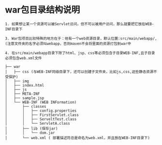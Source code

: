 # war包目录结构说明

    1. 如果想让某一个资源可以被Servlet访问，但不可以被用户访问，那么就要把它放在WEB-INF目录下

    3. War包项目比较特殊的地方在于：他有一个web资源目录，默认位置:src/main/webapp/,(注意文件夹的名字必须叫webapp，否则maven不会将里面的资源打包到war中

    4. 在src/main/webapp目录下除了html、jsp、css等必须包含子目录WEB-INF,且子目录必须包含web.xml文件

```
├── war
│   ├── css (与WEB-INF同级目录下，还可以创建子文件夹，比如js,css,这些静态资源不受保护)
│   ├── img
│   ├── index.html
│   ├── js
│   ├── META-INF
│   ├── sample.jsp
│   └── WEB-INF (WEB INFormation)
│       ├── classes
│       │   ├── config.properties
│       │   ├── FirstServlet.class
│       │   ├── ServeltTest.class
│       │   └── ServletA.class
│       ├── lib (保存jar)
│       │   └── dom.jar
│       └── web.xml ( 部署描述符总是命名为web.xml，并且放在WEB-INF目录下)
```
